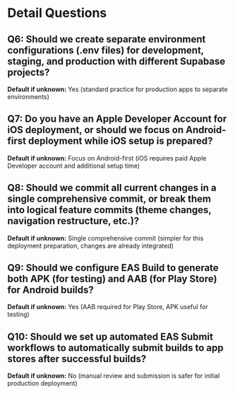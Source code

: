 # Detail Questions

## Q6: Should we create separate environment configurations (.env files) for development, staging, and production with different Supabase projects?
**Default if unknown:** Yes (standard practice for production apps to separate environments)

## Q7: Do you have an Apple Developer Account for iOS deployment, or should we focus on Android-first deployment while iOS setup is prepared?
**Default if unknown:** Focus on Android-first (iOS requires paid Apple Developer account and additional setup time)

## Q8: Should we commit all current changes in a single comprehensive commit, or break them into logical feature commits (theme changes, navigation restructure, etc.)?
**Default if unknown:** Single comprehensive commit (simpler for this deployment preparation, changes are already integrated)

## Q9: Should we configure EAS Build to generate both APK (for testing) and AAB (for Play Store) for Android builds?
**Default if unknown:** Yes (AAB required for Play Store, APK useful for testing)

## Q10: Should we set up automated EAS Submit workflows to automatically submit builds to app stores after successful builds?
**Default if unknown:** No (manual review and submission is safer for initial production deployment)